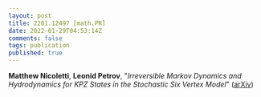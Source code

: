 ```yaml
---
layout: post
title: 2201.12497 [math.PR]
date: 2022-01-29T04:53:14Z
comments: false
tags: publication
published: true
---
```


<b>Matthew Nicoletti</b>, <b>Leonid Petrov</b>, "<i>Irreversible Markov Dynamics and Hydrodynamics for KPZ States in the  Stochastic Six Vertex Model</i>" ([arXiv](http://arxiv.org/abs/2201.12497v1))
